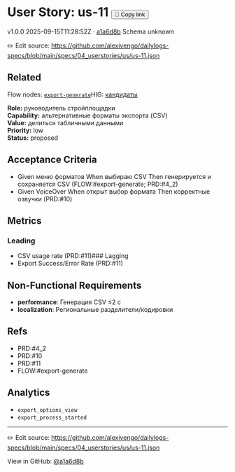 # User Story: us-11 <button class="copy-link" aria-label="Copy page link" onclick="window.spechubCopyLink && window.spechubCopyLink()">🔗 Copy link</button>

<p class="badges">
  <span class="badge version">v1.0.0</span>
  <span class="badge build">2025-09-15T11:28:52Z · <a href="https://github.com/alexivengo/dailylogs-specs/commit/a1a6d8b" target="_blank" rel="noopener" class="sha">a1a6d8b</a></span>
  <span class="badge schema unknown">Schema unknown</span>
</p>

✏️ Edit source: https://github.com/alexivengo/dailylogs-specs/blob/main/specs/04_userstories/us/us-11.json
## Related
Flow nodes:
<span class="chip">[`export-generate`](../flow/nodes/export-generate.md)</span>HIG: <span class="chip"><a href="../hig/us-11.md">кандидаты</a></span>

**Role:** руководитель стройплощадки  
**Capability:** альтернативные форматы экспорта (CSV)  
**Value:** делиться табличными данными  
**Priority:** low  
**Status:** proposed

## Acceptance Criteria
- Given меню форматов When выбираю CSV Then генерируется и сохраняется CSV (FLOW:#export-generate; PRD:#4_2)
- Given VoiceOver When открыт выбор формата Then корректные озвучки (PRD:#10)

## Metrics
### Leading
- CSV usage rate (PRD:#11)### Lagging
- Export Success/Error Rate (PRD:#11)
## Non-Functional Requirements
- **performance**: Генерация CSV ≤2 с
- **localization**: Региональные разделители/кодировки

## Refs
- PRD:#4_2
- PRD:#10
- PRD:#11
- FLOW:#export-generate

## Analytics
- `export_options_view`
- `export_process_started`

---
✏️ Edit source: https://github.com/alexivengo/dailylogs-specs/blob/main/specs/04_userstories/us/us-11.json

<p class="page-meta">
  View in GitHub: <a href="https://github.com/alexivengo/dailylogs-specs/commit/a1a6d8b" target="_blank" rel="noopener">@a1a6d8b</a></p>